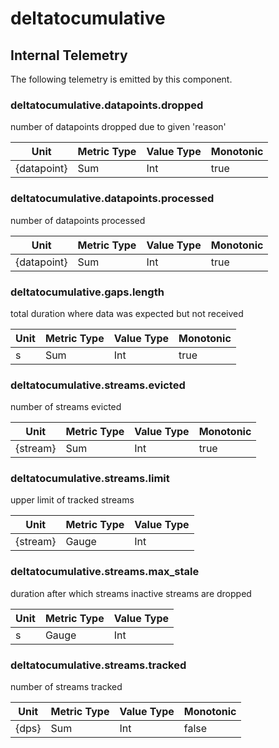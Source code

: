 [comment]: <> (Code generated by mdatagen. DO NOT EDIT.)

# deltatocumulative

## Internal Telemetry

The following telemetry is emitted by this component.

### deltatocumulative.datapoints.dropped

number of datapoints dropped due to given 'reason'

| Unit | Metric Type | Value Type | Monotonic |
| ---- | ----------- | ---------- | --------- |
| {datapoint} | Sum | Int | true |

### deltatocumulative.datapoints.processed

number of datapoints processed

| Unit | Metric Type | Value Type | Monotonic |
| ---- | ----------- | ---------- | --------- |
| {datapoint} | Sum | Int | true |

### deltatocumulative.gaps.length

total duration where data was expected but not received

| Unit | Metric Type | Value Type | Monotonic |
| ---- | ----------- | ---------- | --------- |
| s | Sum | Int | true |

### deltatocumulative.streams.evicted

number of streams evicted

| Unit | Metric Type | Value Type | Monotonic |
| ---- | ----------- | ---------- | --------- |
| {stream} | Sum | Int | true |

### deltatocumulative.streams.limit

upper limit of tracked streams

| Unit | Metric Type | Value Type |
| ---- | ----------- | ---------- |
| {stream} | Gauge | Int |

### deltatocumulative.streams.max_stale

duration after which streams inactive streams are dropped

| Unit | Metric Type | Value Type |
| ---- | ----------- | ---------- |
| s | Gauge | Int |

### deltatocumulative.streams.tracked

number of streams tracked

| Unit | Metric Type | Value Type | Monotonic |
| ---- | ----------- | ---------- | --------- |
| {dps} | Sum | Int | false |
